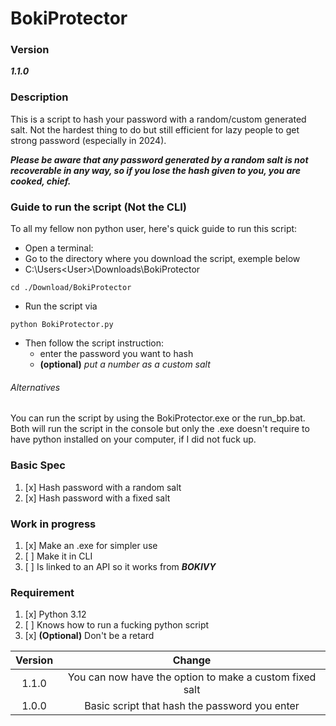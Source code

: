 # BokiProtector

### Version
_**1.1.0**_

### Description

This is a script to hash your password with a random/custom generated salt.
Not the hardest thing to do but still efficient for lazy people to get strong password (especially in 2024).

_**Please be aware that any password generated by a random salt is not recoverable in any way, 
so if you lose the hash given to you, you are cooked, chief.**_

### Guide to run the script (Not the CLI)

To all my fellow non python user, here's quick guide to run this script:

* Open a terminal:
* Go to the directory where you download the script, exemple below
* 
    C:\Users\<User>\Downloads\BokiProtector
```
cd ./Download/BokiProtector
```
* Run the script via 
```
python BokiProtector.py
```

* Then follow the script instruction: 
  * enter the password you want to hash
  * **(optional)** _put a number as a custom salt_

###### Alternatives

You can run the script by using the BokiProtector.exe or the run_bp.bat.
Both will run the script in the console but only the .exe doesn't require to have python installed on your computer, if I did not fuck up.

### Basic Spec

1. [x] Hash password with a random salt
2. [x] Hash password with a fixed salt

### Work in progress
1. [x] Make an .exe for simpler use
2. [ ] Make it in CLI
3. [ ] Is linked to an API so it works from _**BOKIVY**_

### Requirement
1. [x] Python 3.12
2. [ ] Knows how to run a fucking python script
3. [x] **(Optional)** Don't be a retard


| Version |                         Change                          |
|:-------:|:-------------------------------------------------------:|
|  1.1.0  | You can now have the option to make a custom fixed salt |
|  1.0.0  |      Basic script that hash the password you enter      |
